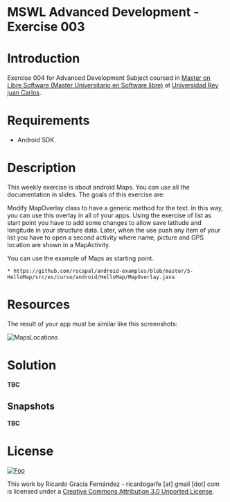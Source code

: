 MSWL Advanced Development - Exercise 003
=========================================

# Introduction

Exercise 004 for Advanced Development Subject coursed in [Master on Libre Software (Master Universitario en Software libre)](http://master.libresoft.es/) at [Universidad Rey juan Carlos](http://www.urjc.es/).

# Requirements

* Android SDK.

# Description 

This weekly exercise is about android Maps. You can use all the documentation in slides. The goals of this exercise are:

Modify MapOverlay class to have a generic method for the text. In this way, you can use this overlay in all of your apps.
Using the exercise of list as start point you have to add some changes to allow save latitude and longitude in your structure data.
Later, when the use push any item of your list you have to open a second activity where name, picture and GPS location are shown in a MapActivity.

You can use the example of Maps as starting point.

    * https://github.com/rocapal/android-examples/blob/master/5-HelloMap/src/es/curso/android/HelloMap/MapOverlay.java

# Resources

The result of your app must be similar like this screenshots:

![MapsLocations](https://raw.github.com/ricardogarfe/mswl-advanced-development/master/android/exercises/GoogleMapsExercise/assets/example.png)

# Solution

**TBC**

## Snapshots

**TBC**

# License

<a href="http://creativecommons.org/licenses/by/3.0/" rel="Creative Commons Attribution 3.0">![Foo](http://i.creativecommons.org/l/by/3.0/88x31.png)</a>

This work by Ricardo Gracía Fernández - ricardogarfe [at] gmail [dot] com is licensed under a [Creative Commons Attribution 3.0 Unported License](http://creativecommons.org/licenses/by/3.0/).

